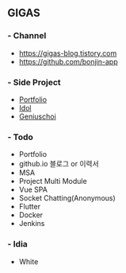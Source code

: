 ## GIGAS

### - Channel
* https://gigas-blog.tistory.com
* https://github.com/bonjin-app

### - Side Project
* [Portfolio](http://gigas.synology.me:9090)
* [Idol](http://gigas.synology.me:9091)
* [Geniuschoi](http://gigas.synology.me:7070/geniuschoi)

### - Todo
- Portfolio
- github.io 블로그 or 이력서
- MSA
- Project Multi Module
- Vue SPA
- Socket Chatting(Anonymous)
- Flutter
- Docker
- Jenkins

### - Idia
- White
